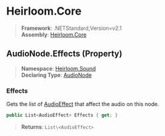 # Heirloom.Core

> **Framework**: .NETStandard,Version=v2.1  
> **Assembly**: [Heirloom.Core][0]

## AudioNode.Effects (Property)

> **Namespace**: [Heirloom.Sound][0]  
> **Declaring Type**: [AudioNode][1]

### Effects

Gets the list of [AudioEffect][2] that affect the audio on this node.

```cs
public List<AudioEffect> Effects { get; }
```

> **Returns**: `List\<AudioEffect>`

[0]: ../../../Heirloom.Core.md
[1]: ../AudioNode.md
[2]: ../AudioEffect.md
